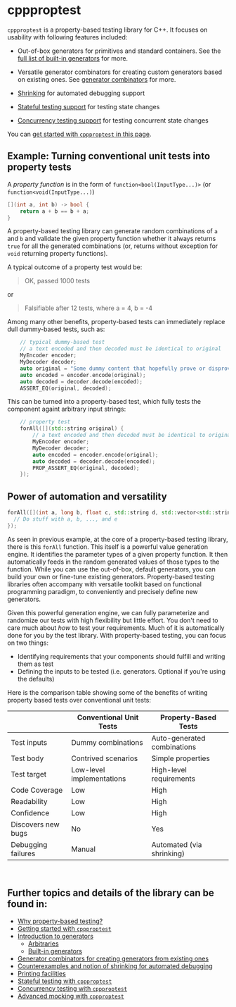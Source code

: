 # cppproptest

`cppproptest` is a property-based testing library for C++. It focuses on usability with following features included:

* Out-of-box generators for primitives and standard containers. See the [full list of built-in generators](doc/Generators.md#arbitraries-provided-by-cppproptest) for more.

* Versatile generator combinators for creating custom generators based on existing ones. See [generator combinators](doc/Combinators.md) for more.
* [Shrinking](doc/Shrinking.md) for automated debugging support
* [Stateful testing support](doc/StatefulTesting.md) for testing state changes
* [Concurrency testing support](doc/ConcurrencyTesting.md) for testing concurrent state changes

You can [get started with `cppproptest` in this page](doc/GettingStarted.md).

## Example: Turning conventional unit tests into property tests

A *property function* is in the form of `function<bool(InputType...)>` (or `function<void(InputType...)`)

```cpp
[](int a, int b) -> bool {
    return a + b == b + a;
}
```

A property-based testing library can generate random combinations of `a` and `b` and validate the given property function whether it always returns `true` for all the generated combinations (or, returns without exception for `void` returning property functions). 

A typical outcome of a property test would be:

> OK, passed 1000 tests

or 

> Falsifiable after 12 tests, where
>   a = 4,
>   b = -4

Among many other benefits, property-based tests can immediately replace dull dummy-based tests, such as:

```cpp
    // typical dummy-based test 
    // a text encoded and then decoded must be identical to original
    MyEncoder encoder;
    MyDecoder decoder;    
    auto original = "Some dummy content that hopefully prove or disprove this works";
    auto encoded = encoder.encode(original);
    auto decoded = decoder.decode(encoded);
    ASSERT_EQ(original, decoded);

```

This can be turned into a property-based test, which fully tests the component againt arbitrary input strings:

```cpp
    // property test 
    forAll([](std::string original) {
        // a text encoded and then decoded must be identical to original
        MyEncoder encoder;
        MyDecoder decoder;    
        auto encoded = encoder.encode(original);
        auto decoded = decoder.decode(encoded);
        PROP_ASSERT_EQ(original, decoded);
    });
```

## Power of automation and versatility

```cpp
forAll([](int a, long b, float c, std::string d, std::vector<std::string> e, std::map<int, std::string> e) {
  // Do stuff with a, b, ..., and e
});
```

As seen in previous example, at the core of a property-based testing library, there is this `forAll` function. This itself is a powerful value generation engine. It identifies the parameter types of a given property function. It then automatically feeds in the random generated values of those types to the function. While you can use the out-of-box, default generators, you can build your own or fine-tune existing generators. Property-based testing libraries often accompany with versatile toolkit based on functional programming paradigm, to conveniently and precisely define new generators.

Given this powerful generation engine, we can fully parameterize and randomize our tests with high flexibility but little effort. You don't need to care much about *how* to test your requirements. Much of it is automatically done for you by the test library. With property-based testing, you can focus on two things: 

* Identifying requirements that your components should fulfill and writing them as test
* Defining the inputs to be tested (i.e. generators. Optional if you're using the defaults)

Here is the comparison table showing some of the benefits of writing property based tests over conventional unit tests:


|                   | Conventional Unit Tests   | **Property-Based Tests**     |
| ----------------- |---------------------------| ---------------------------- |
| Test inputs       | Dummy combinations        | Auto-generated combinations  |
| Test body         | Contrived scenarios       | Simple properties            |
| Test target       | Low-level implementations | High-level requirements      |
| Code Coverage     | Low                       | High                         |
| Readability       | Low                       | High                         |
| Confidence        | Low                       | High                         |
| Discovers new bugs| No                        | Yes                          |
| Debugging failures| Manual                    | Automated (via shrinking)    |


&nbsp;

## Further topics and details of the library can be found in:

* [Why property-based testing?](doc/WhyPropertyBasedTesting.md)
* [Getting started with `cppproptest`](doc/GettingStarted.md)
* [Introduction to generators](doc/Generators.md)
    * [Arbitraries](doc/Generators.md#arbitraries---the-globally-default-generators)
    * [Built-in generators](doc/Generators.md#arbitraries---the-globally-default-generators)
* [Generator combinators for creating generators from existing ones](doc/Combinators.md)
* [Counterexamples and notion of shrinking for automated debugging](doc/Shrinking.md)
* [Printing facilities](doc/Printing.md)
* [Stateful testing with `cppproptest`](doc/StatefulTesting.md)
* [Concurrency testing with `cppproptest`](doc/ConcurrencyTesting.md)
* [Advanced mocking with `cppproptest`](doc/Mocking.md)


